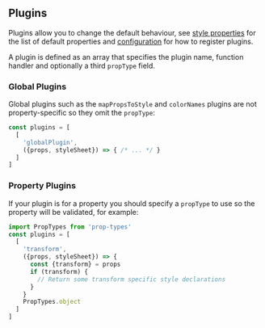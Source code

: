 ## Plugins

Plugins allow you to change the default behaviour, see [style properties](#style-properties) for the list of default properties and [configuration](#configuration) for how to register plugins.

A plugin is defined as an array that specifies the plugin name, function handler and optionally a third `propType` field.

### Global Plugins

Global plugins such as the `mapPropsToStyle` and `colorNames` plugins are not property-specific so they omit the `propType`:

```javascript
const plugins = [
  [
    'globalPlugin',
    ({props, styleSheet}) => { /* ... */ }
  ]
]
```

### Property Plugins

If your plugin is for a property you should specify a `propType` to use so the property will be validated, for example:

```javascript
import PropTypes from 'prop-types'
const plugins = [
  [
    'transform',
    ({props, styleSheet}) => {
      const {transform} = props
      if (transform) {
        // Return some transform specific style declarations
      }
    }
    PropTypes.object
  ]
]
```
